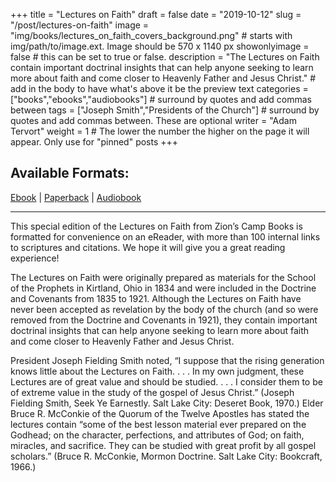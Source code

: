 +++
title = "Lectures on Faith"
draft = false
date = "2019-10-12"
slug = "/post/lectures-on-faith"
image = "img/books/lectures_on_faith_covers_background.png" # starts with img/path/to/image.ext.  Image should be 570 x 1140 px
showonlyimage = false # this can be set to true or false. 
description = "The Lectures on Faith contain important doctrinal insights that can help anyone seeking to learn more about faith and come closer to Heavenly Father and Jesus Christ." # add <!--more--> in the body to have what's above it be the preview text
categories = ["books","ebooks","audiobooks"] # surround by quotes and add commas between 
tags = ["Joseph Smith","Presidents of the Church"] # surround by quotes and add commas between. These are optional
writer = "Adam Tervort"
weight = 1 # The lower the number the higher on the page it will appear. Only use for "pinned" posts
+++

## Available Formats:

[Ebook](https://kdp.amazon.com/amazon-dp-action/us/dualbookshelf.marketplacelink/B007Z378L4) | [Paperback](https://kdp.amazon.com/amazon-dp-action/us/dualbookshelf.marketplacelink/1484087720) | 
[Audiobook](https://www.audible.com/pd/Lectures-on-Faith-Audiobook/B00CFQZFX4)

---

This special edition of the Lectures on Faith from Zion’s Camp Books is formatted for convenience on an eReader, with more than 100 internal links to scriptures and citations. We hope it will give you a great reading experience!

The Lectures on Faith were originally prepared as materials for the School of the Prophets in Kirtland, Ohio in 1834 and were included in the Doctrine and Covenants from 1835 to 1921. Although the Lectures on Faith have never been accepted as revelation by the body of the church (and so were removed from the Doctrine and Covenants in 1921), they contain important doctrinal insights that can help anyone seeking to learn more about faith and come closer to Heavenly Father and Jesus Christ. 

President Joseph Fielding Smith noted, “I suppose that the rising generation knows little about the Lectures on Faith. . . . In my own judgment, these Lectures are of great value and should be studied. . . . I consider them to be of extreme value in the study of the gospel of Jesus Christ.” (Joseph Fielding Smith, Seek Ye Earnestly. Salt Lake City: Deseret Book, 1970.) Elder Bruce R. McConkie of the Quorum of the Twelve Apostles has stated the lectures contain “some of the best lesson material ever prepared on the Godhead; on the character, perfections, and attributes of God; on faith, miracles, and sacrifice. They can be studied with great profit by all gospel scholars.” (Bruce R. McConkie, Mormon Doctrine. Salt Lake City: Bookcraft, 1966.)